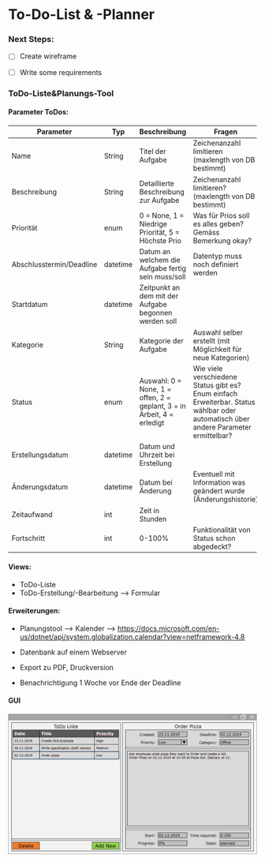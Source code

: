 # To-Do-List & -Planner
### Next Steps:
- [ ] Create wireframe

- [ ] Write some requirements

  

### ToDo-Liste&Planungs-Tool

  

#### Parameter ToDos:

| Parameter | Typ | Beschreibung | Fragen | Mandatory |
|--|--|--|--|--|
| Name | String | Titel der Aufgabe | Zeichenanzahl limitieren (maxlength von DB bestimmt) | X |
| Beschreibung | String | Detaillierte Beschreibung zur Aufgabe | Zeichenanzahl limitieren? (maxlength von DB bestimmt) |  |
| Priorität | enum | 0 = None, 1 = Niedrige Priorität, 5 = Höchste Prio | Was für Prios soll es alles geben? Gemäss Bemerkung okay? | X |
| Abschlusstermin/Deadline | datetime | Datum an welchem die Aufgabe fertig sein muss/soll | Datentyp muss noch definiert werden |  |
| Startdatum | datetime | Zeitpunkt an dem mit der Aufgabe begonnen werden soll |  |  |
| Kategorie | String | Kategorie der Aufgabe | Auswahl selber erstellt (mit Möglichkeit für neue Kategorien) |  |
| Status | enum | Auswahl: 0 = None, 1 = offen, 2 = geplant, 3 = in Arbeit, 4 = erledigt | Wie viele verschiedene Status gibt es? Enum einfach Erweiterbar. Status wählbar oder automatisch über andere Parameter ermittelbar? | X |
| Erstellungsdatum | datetime | Datum und Uhrzeit bei Erstellung |  | X |
| Änderungsdatum | datetime | Datum bei Änderung | Eventuell mit Information was geändert wurde (Änderungshistorie) |  |
| Zeitaufwand | int | Zeit in Stunden |  |  |
| Fortschritt | int | 0-100% | Funktionalität von Status schon abgedeckt? |  |

#### Views:
- ToDo-Liste
- ToDo-Erstellung/-Bearbeitung --> Formular

  

#### Erweiterungen:

- Planungstool --> Kalender --> https://docs.microsoft.com/en-us/dotnet/api/system.globalization.calendar?view=netframework-4.8

- Datenbank auf einem Webserver

- Export zu PDF, Druckversion

- Benachrichtigung 1 Woche vor Ende der Deadline

#### GUI

![GUI Beispiel](images/gui/GUI_Example_Text.png)
